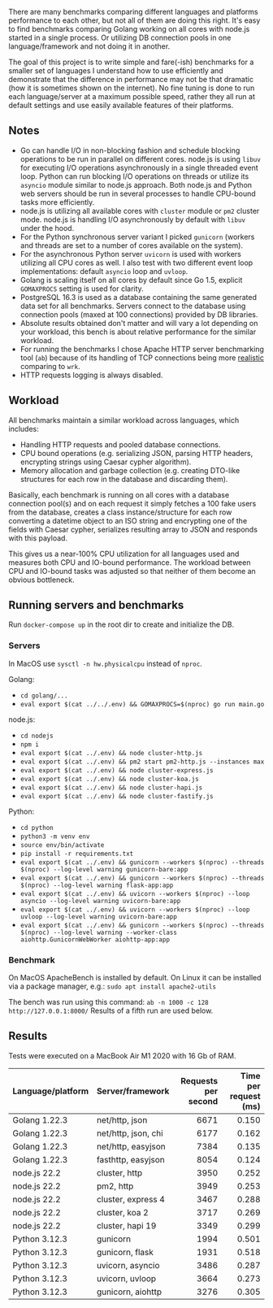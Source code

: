 There are many benchmarks comparing different languages and platforms performance to each other, but not all of them are doing this right. It's easy to find benchmarks comparing Golang working on all cores with node.js started in a single process. Or utilizing DB connection pools in one language/framework and not doing it in another.

The goal of this project is to write simple and fare(-ish) benchmarks for a smaller set of languages I understand how to use efficiently and demonstrate that the difference in performance may not be that dramatic (how it is sometimes shown on the internet). No fine tuning is done to run each language/server at a maximum possible speed, rather they all run at default settings and use easily available features of their platforms.

## Notes

- Go can handle I/O in non-blocking fashion and schedule blocking operations to be run in parallel on different cores. node.js is using `libuv` for executing I/O operations asynchronously in a single threaded event loop. Python can run blocking I/O operations on threads or utilize its `asyncio` module similar to node.js approach. Both node.js and Python web servers should be run in several processes to handle CPU-bound tasks more efficiently.
- node.js is utilizing all available cores with `cluster` module or `pm2` cluster mode. node.js is handling I/O asynchronously by default with `libuv` under the hood.
- For the Python synchronous server variant I picked `gunicorn` (workers and threads are set to a number of cores available on the system).
- For the asynchronous Python server `uvicorn` is used with workers utilizing all CPU cores as well. I also test with two different event loop implementations: default `asyncio` loop and `uvloop`.
- Golang is scaling itself on all cores by default since Go 1.5, explicit `GOMAXPROCS` setting is used for clarity.
- PostgreSQL 16.3 is used as a database containing the same generated data set for all benchmarks. Servers connect to the database using connection pools (maxed at 100 connections) provided by DB libraries.
- Absolute results obtained don't matter and will vary a lot depending on your workload, this bench is about relative performance for the similar workload.
- For running the benchmarks I chose Apache HTTP server benchmarking tool (`ab`) because of its handling of TCP connections being more [realistic](http://gwan.com/en_apachebench_httperf.html) comparing to `wrk`.
- HTTP requests logging is always disabled.

## Workload

All benchmarks maintain a similar workload across languages, which includes:

- Handling HTTP requests and pooled database connections.
- CPU bound operations (e.g. serializing JSON, parsing HTTP headers, encrypting strings using Caesar cypher algorithm).
- Memory allocation and garbage collection (e.g. creating DTO-like structures for each row in the database and discarding them).

Basically, each benchmark is running on all cores with a database connection pool(s) and on each request it simply fetches a 100 fake users from the database, creates a class instance/structure for each row converting a datetime object to an ISO string and encrypting one of the fields with Caesar cypher, serializes resulting array to JSON and responds with this payload.

This gives us a near-100% CPU utilization for all languages used and measures both CPU and IO-bound performance. The workload between CPU and IO-bound tasks was adjusted so that neither of them become an obvious bottleneck.

## Running servers and benchmarks

Run `docker-compose up` in the root dir to create and initialize the DB.

### Servers

In MacOS use `sysctl -n hw.physicalcpu` instead of `nproc`.

Golang:

- `cd golang/...`
- `eval export $(cat ../../.env) && GOMAXPROCS=$(nproc) go run main.go`

node.js:

- `cd nodejs`
- `npm i`
- `eval export $(cat ../.env) && node cluster-http.js`
- `eval export $(cat ../.env) && pm2 start pm2-http.js --instances max`
- `eval export $(cat ../.env) && node cluster-express.js`
- `eval export $(cat ../.env) && node cluster-koa.js`
- `eval export $(cat ../.env) && node cluster-hapi.js`
- `eval export $(cat ../.env) && node cluster-fastify.js`

Python:

- `cd python`
- `python3 -m venv env`
- `source env/bin/activate`
- `pip install -r requirements.txt`
- `eval export $(cat ../.env) && gunicorn --workers $(nproc) --threads $(nproc) --log-level warning gunicorn-bare:app`
- `eval export $(cat ../.env) && gunicorn --workers $(nproc) --threads $(nproc) --log-level warning flask-app:app`
- `eval export $(cat ../.env) && uvicorn --workers $(nproc) --loop asyncio --log-level warning uvicorn-bare:app`
- `eval export $(cat ../.env) && uvicorn --workers $(nproc) --loop uvloop --log-level warning uvicorn-bare:app`
- `eval export $(cat ../.env) && gunicorn --workers $(nproc) --threads $(nproc) --log-level warning --worker-class aiohttp.GunicornWebWorker aiohttp-app:app`

### Benchmark

On MacOS ApacheBench is installed by default. On Linux it can be installed via a package manager, e.g.: `sudo apt install apache2-utils`

The bench was run using this command: `ab -n 1000 -c 128 http://127.0.0.1:8000/`
Results of a fifth run are used below.

## Results

Tests were executed on a MacBook Air M1 2020 with 16 Gb of RAM.

| Language/platform | Server/framework    | Requests per second | Time per request (ms) |
| ----------------- | ------------------- | ------------------: | --------------------: |
| Golang 1.22.3     | net/http, json      |                6671 |                 0.150 |
| Golang 1.22.3     | net/http, json, chi |                6177 |                 0.162 |
| Golang 1.22.3     | net/http, easyjson  |                7384 |                 0.135 |
| Golang 1.22.3     | fasthttp, easyjson  |                8054 |                 0.124 |
| node.js 22.2      | cluster, http       |                3950 |                 0.252 |
| node.js 22.2      | pm2, http           |                3949 |                 0.253 |
| node.js 22.2      | cluster, express 4  |                3467 |                 0.288 |
| node.js 22.2      | cluster, koa 2      |                3717 |                 0.269 |
| node.js 22.2      | cluster, hapi 19    |                3349 |                 0.299 |
| Python 3.12.3     | gunicorn            |                1994 |                 0.501 |
| Python 3.12.3     | gunicorn, flask     |                1931 |                 0.518 |
| Python 3.12.3     | uvicorn, asyncio    |                3486 |                 0.287 |
| Python 3.12.3     | uvicorn, uvloop     |                3664 |                 0.273 |
| Python 3.12.3     | gunicorn, aiohttp   |                3276 |                 0.305 |
